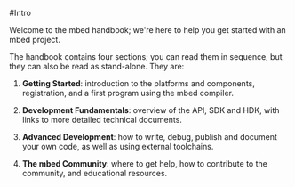 #Intro

Welcome to the mbed handbook; we're here to help you get started with an mbed project. 

The handbook contains four sections; you can read them in sequence, but they can also be read as stand-alone. They are:

1. **Getting Started**: introduction to the platforms and components, registration, and a first program using the mbed compiler.

2. **Development Fundamentals**: overview of the API, SDK and HDK, with links to more detailed technical documents. 

3. **Advanced Development**: how to write, debug, publish and document your own code, as well as using external toolchains.

4. **The mbed Community**: where to get help, how to contribute to the community, and educational resources.